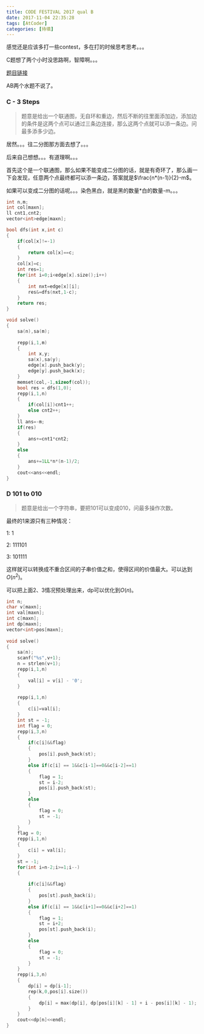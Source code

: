 ```yaml
---
title: CODE FESTIVAL 2017 qual B
date: 2017-11-04 22:35:28
tags: [AtCoder]
categories: [待填]
---
```


感觉还是应该多打一些contest，多在打的时候思考思考。。。

C题想了两个小时没思路啊，智障啊。。。

[题目链接](http://code-festival-2017-qualb.contest.atcoder.jp/)

<!--more-->

AB两个水题不说了。

### C - 3 Steps

> 题意是给出一个联通图，无自环和重边，然后不断的往里面添加边，添加边的条件是这两个点可以通过三条边连接，那么这两个点就可以添一条边。问最多添多少边。

居然。。。往二分图那方面去想了。。。

后来自己想想。。。有道理啊。。。

首先这个是一个联通图，那么如果不能变成二分图的话，就是有奇环了，那么画一下会发现，任意两个点最终都可以添一条边，答案就是$\frac{n*(n-1)}{2}-m$。

如果可以变成二分图的话呢。。。染色黑白，就是黑的数量*白的数量-m。。。

```C++
int n,m;
int col[maxn];
ll cnt1,cnt2;
vector<int>edge[maxn];

bool dfs(int x,int c)
{
	if(col[x]!=-1)
	{
		return col[x]==c;
	}
	col[x]=c;
	int res=1;
	for(int i=0;i<edge[x].size();i++)
	{
		int nxt=edge[x][i];
		res&=dfs(nxt,1-c);
	}
	return res;
}

void solve()
{
	sa(n),sa(m);
	
	repp(i,1,m)
	{
		int x,y;
		sa(x),sa(y);
		edge[x].push_back(y);
		edge[y].push_back(x);
	}
	memset(col,-1,sizeof(col));
	bool res = dfs(1,0);
	repp(i,1,n)
	{
		if(col[i])cnt1++;
		else cnt2++;
	}
	ll ans=-m;
	if(res)
	{
		ans+=cnt1*cnt2;
	}
	else
	{
		ans+=1LL*n*(n-1)/2;
	}
	cout<<ans<<endl;
}
```



### D 101 to 010

> 题意是给出一个字符串，要把101可以变成010，问最多操作次数。

最终的1来源只有三种情况：

1: 1

2: 111101

3: 101111

这样就可以转换成不重合区间的子串价值之和，使得区间的价值最大。可以达到$O(n^2)$。

可以把上面2、3情况预处理出来，dp可以优化到$O(n)$。

```C++
int n;
char v[maxn];
int val[maxn];
int c[maxn];
int dp[maxn];
vector<int>pos[maxn];
 
void solve()
{
    sa(n);
    scanf("%s",v+1);
    n = strlen(v+1);
    repp(i,1,n)
    {
        val[i] = v[i] - '0';
    }
 
    repp(i,1,n)
    {
        c[i]=val[i];
    }
    int st = -1;
    int flag = 0;
    repp(i,3,n)
    {
        if(c[i]&&flag)
        {
            pos[i].push_back(st);
        }
        else if(c[i] == 1&&c[i-1]==0&&c[i-2]==1)
        {
            flag = 1;
            st = i-2;
            pos[i].push_back(st);
        }
        else
        {
            flag = 0;
            st = -1;
        }
    }
    flag = 0;
    repp(i,1,n)
    {
        c[i] = val[i];
    }
    st = -1;
    for(int i=n-2;i>=1;i--)
    {
 
        if(c[i]&&flag)
        {
            pos[st].push_back(i);
        }
        else if(c[i] == 1&&c[i+1]==0&&c[i+2]==1)
        {
            flag = 1;
            st = i+2;
            pos[st].push_back(i);
        }
        else
        {
            flag = 0;
            st = -1;
        }
    }
    repp(i,3,n)
    {
        dp[i] = dp[i-1];
        rep(k,0,pos[i].size())
        {
            dp[i] = max(dp[i], dp[pos[i][k] - 1] + i - pos[i][k] - 1);
        }
    }
    cout<<dp[n]<<endl;
}
```



